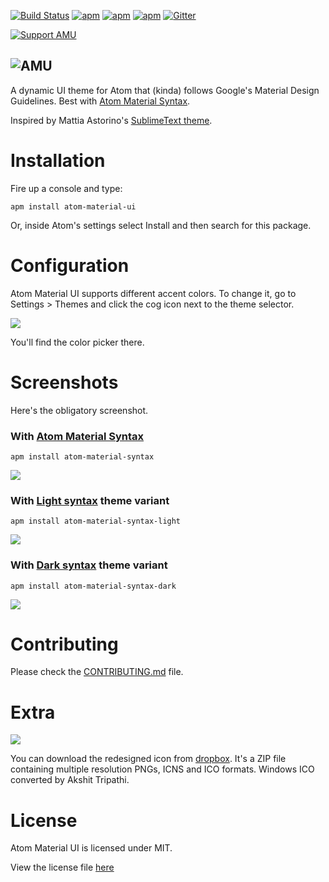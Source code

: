 [![Build Status](https://img.shields.io/travis/atom-material/atom-material-ui.svg?style=flat-square)](https://travis-ci.org/atom-material/atom-material-ui)
[![apm](https://img.shields.io/apm/dm/atom-material-ui.svg?style=flat-square)](https://atom.io/packages/atom-material-ui)
[![apm](https://img.shields.io/apm/v/atom-material-ui.svg?style=flat-square)](https://atom.io/packages/atom-material-ui)
[![apm](https://img.shields.io/apm/l/atom-material-ui.svg?style=flat-square)]()
[![Gitter](https://img.shields.io/gitter/room/silvestreh/atom-material-ui.svg?style=flat-square)](https://gitter.im/silvestreh/atom-material-ui)

[![Support AMU](https://pledgie.com/campaigns/29552.png?skin_name=chrome)](https://pledgie.com/campaigns/29552)

![AMU](http://i.imgur.com/7C2H2mw.png)
---

A dynamic UI theme for Atom that (kinda) follows Google's Material Design Guidelines. Best with [Atom Material Syntax](https://github.com/atom-material/atom-material-syntax).

Inspired by Mattia Astorino's [SublimeText theme](https://github.com/equinusocio/material-theme).

# Installation

Fire up a console and type:

```shell
apm install atom-material-ui
```

Or, inside Atom's settings select Install and then search for this package.

# Configuration

Atom Material UI supports different accent colors. To change it, go to Settings > Themes and click the cog icon next to the theme selector.

![](http://i.imgur.com/pf3oiZr.png)

You'll find the color picker there.

# Screenshots

Here's the obligatory screenshot.

### With [Atom Material Syntax](https://atom.io/packages/atom-material-syntax)

```shell
apm install atom-material-syntax
```

![](http://i.imgur.com/ExPYmJY.png)

### With [Light syntax](https://atom.io/packages/atom-material-syntax-light) theme variant

```shell
apm install atom-material-syntax-light
```

![](http://i.imgur.com/q1o78sX.png)

### With [Dark syntax](https://atom.io/packages/atom-material-syntax-dark) theme variant

```shell
apm install atom-material-syntax-dark
```

![](http://i.imgur.com/orhIvwS.png)

# Contributing

Please check the [CONTRIBUTING.md](https://github.com/atom-material/atom-material-ui/blob/master/CONTRIBUTING.md) file.

# Extra

![](http://i.imgur.com/0tHORB1.png)

You can download the redesigned icon from [dropbox](https://dl.dropboxusercontent.com/u/115930/Atom-MD-Icon.zip). It's a ZIP file containing multiple resolution PNGs, ICNS and ICO formats. Windows ICO converted by Akshit Tripathi.

# License
Atom Material UI is licensed under MIT.

View the license file [here](https://github.com/atom-material/atom-material-ui/blob/master/LICENSE.md)
